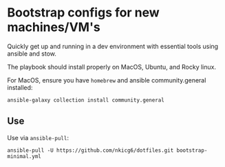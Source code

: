 # Bootstrap configs for new machines/VM's

Quickly get up and running in a dev environment with essential tools using ansible and stow. 

The playbook should install properly on MacOS, Ubuntu, and Rocky linux. 

For MacOS, ensure you have `homebrew` and ansible community.general installed:

```ansible-galaxy collection install community.general```

## Use

Use via `ansible-pull`:

```
ansible-pull -U https://github.com/nkicg6/dotfiles.git bootstrap-minimal.yml
```
